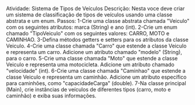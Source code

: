 Atividade: Sistema de Tipos de Veículos
Descrição: Nesta voce deve criar um sistema de classificação de tipos de veículos usando
uma classe abstrata e um enum.
Passos:
1-Crie uma classe abstrata chamada "Veiculo" com os seguintes atributos: marca (String) e
ano (int).
2-Crie um enum chamado "TipoVeiculo" com os seguintes valores: CARRO, MOTO e
CAMINHAO.
3-Defina métodos getters e setters para os atributos da classe Veiculo.
4-Crie uma classe chamada "Carro" que estende a classe Veiculo e representa um carro.
Adicione um atributo chamado "modelo" (String), para o carro.
5-Crie uma classe chamada "Moto" que estende a classe Veiculo e representa uma
motocicleta. Adicione um atributo chamado "velocidade" (int).
6-Crie uma classe chamada "Caminhao" que estende a classe Veiculo e representa um
caminhão. Adicione um atributo específico para caminhões, como "capacidadeCarga"
(double).
7-Na classe principal (Main), crie instâncias de veículos de diferentes tipos (carro, moto e
caminhão) e exiba suas informações.